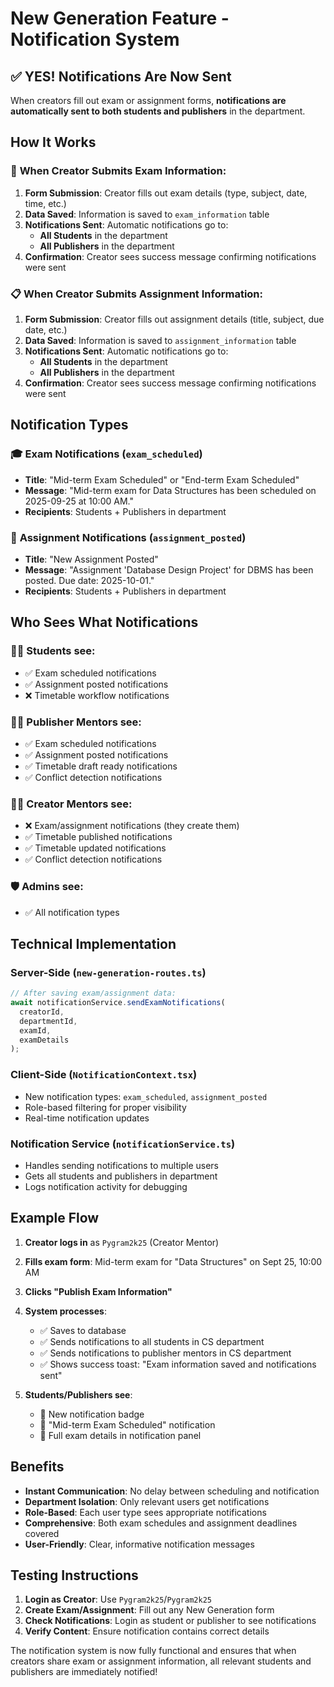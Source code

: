 # New Generation Feature - Notification System

## ✅ **YES! Notifications Are Now Sent**

When creators fill out exam or assignment forms, **notifications are automatically sent to both students and publishers** in the department.

## How It Works

### 📧 **When Creator Submits Exam Information:**
1. **Form Submission**: Creator fills out exam details (type, subject, date, time, etc.)
2. **Data Saved**: Information is saved to `exam_information` table
3. **Notifications Sent**: Automatic notifications go to:
   - **All Students** in the department
   - **All Publishers** in the department
4. **Confirmation**: Creator sees success message confirming notifications were sent

### 📋 **When Creator Submits Assignment Information:**
1. **Form Submission**: Creator fills out assignment details (title, subject, due date, etc.)
2. **Data Saved**: Information is saved to `assignment_information` table
3. **Notifications Sent**: Automatic notifications go to:
   - **All Students** in the department
   - **All Publishers** in the department
4. **Confirmation**: Creator sees success message confirming notifications were sent

## Notification Types

### 🎓 **Exam Notifications** (`exam_scheduled`)
- **Title**: "Mid-term Exam Scheduled" or "End-term Exam Scheduled"
- **Message**: "Mid-term exam for Data Structures has been scheduled on 2025-09-25 at 10:00 AM."
- **Recipients**: Students + Publishers in department

### 📝 **Assignment Notifications** (`assignment_posted`)
- **Title**: "New Assignment Posted"
- **Message**: "Assignment 'Database Design Project' for DBMS has been posted. Due date: 2025-10-01."
- **Recipients**: Students + Publishers in department

## Who Sees What Notifications

### 👨‍🎓 **Students** see:
- ✅ Exam scheduled notifications
- ✅ Assignment posted notifications
- ❌ Timetable workflow notifications

### 👨‍🏫 **Publisher Mentors** see:
- ✅ Exam scheduled notifications  
- ✅ Assignment posted notifications
- ✅ Timetable draft ready notifications
- ✅ Conflict detection notifications

### 👨‍💻 **Creator Mentors** see:
- ❌ Exam/assignment notifications (they create them)
- ✅ Timetable published notifications
- ✅ Timetable updated notifications
- ✅ Conflict detection notifications

### 🛡️ **Admins** see:
- ✅ All notification types

## Technical Implementation

### **Server-Side** (`new-generation-routes.ts`)
```typescript
// After saving exam/assignment data:
await notificationService.sendExamNotifications(
  creatorId,
  departmentId, 
  examId,
  examDetails
);
```

### **Client-Side** (`NotificationContext.tsx`)
- New notification types: `exam_scheduled`, `assignment_posted`
- Role-based filtering for proper visibility
- Real-time notification updates

### **Notification Service** (`notificationService.ts`)
- Handles sending notifications to multiple users
- Gets all students and publishers in department
- Logs notification activity for debugging

## Example Flow

1. **Creator logs in** as `Pygram2k25` (Creator Mentor)
2. **Fills exam form**: Mid-term exam for "Data Structures" on Sept 25, 10:00 AM
3. **Clicks "Publish Exam Information"**
4. **System processes**:
   - ✅ Saves to database
   - ✅ Sends notifications to all students in CS department
   - ✅ Sends notifications to publisher mentors in CS department
   - ✅ Shows success toast: "Exam information saved and notifications sent"

5. **Students/Publishers see**:
   - 🔔 New notification badge
   - 📧 "Mid-term Exam Scheduled" notification
   - 📄 Full exam details in notification panel

## Benefits

- **Instant Communication**: No delay between scheduling and notification
- **Department Isolation**: Only relevant users get notifications
- **Role-Based**: Each user type sees appropriate notifications
- **Comprehensive**: Both exam schedules and assignment deadlines covered
- **User-Friendly**: Clear, informative notification messages

## Testing Instructions

1. **Login as Creator**: Use `Pygram2k25`/`Pygram2k25`
2. **Create Exam/Assignment**: Fill out any New Generation form
3. **Check Notifications**: Login as student or publisher to see notifications
4. **Verify Content**: Ensure notification contains correct details

The notification system is now fully functional and ensures that when creators share exam or assignment information, all relevant students and publishers are immediately notified!